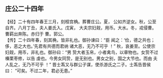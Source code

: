 ## 庄公二十四年

【经】二十有四年春王三月，刻桓宫桷。葬曹庄公。夏，
公如齐逆女。秋，公至自齐。八月丁丑，夫人姜氏入。戊寅，
大夫宗妇觌，用币。大水。冬，戎侵曹。曹羁出奔陈。赤归于
曹。郭公。  
【传】二十四年春，刻其桷，皆非礼也。御孙谏曰：“臣
闻之：‘俭，德之共也；侈，恶之大也。’先君有共德而君纳
诸大恶，无乃不可乎 ！”
秋，哀姜至。公使宗妇觌，用币，非礼也。御孙曰：“男
贽大者玉帛，小者禽鸟，以章物也。女贽不过榛栗枣修，以告
虔也。今男女同贽，是无别也。男女之别，国之大节也。而由
夫人乱之，无乃不可乎 ！”
晋士蒍又与群公子谋，使杀游氏之二子。士蒍告晋侯曰：
“可矣。不过二年，君必无患。”  

